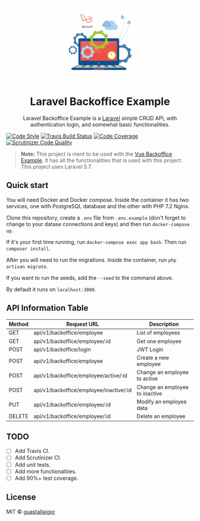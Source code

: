 <div align="center">
  <img src="./public/logo-icon.png" width="200px">
  <h1>Laravel Backoffice Example</h1>
</div>

<p align="center">
  Laravel Backoffice Example is a <a href="https://laravel.com/">Laravel</a> simple CRUD API, with authentication login, and somewhat basic functionalities.
</p>

[![Code Style](https://img.shields.io/badge/code%20style-PSR--2-orange.svg)](https://www.php-fig.org/psr/psr-2/)
[![Travis Build Status](https://travis-ci.org/guastallaigor/laravel-backoffice-example.svg?branch=master)](https://travis-ci.org/guastallaigor/laravel-backoffice-example)
[![Code Coverage](https://scrutinizer-ci.com/g/guastallaigor/laravel-backoffice-example/badges/coverage.png?b=master)](https://scrutinizer-ci.com/g/guastallaigor/laravel-backoffice-example/?branch=master)
[![Scrutinizer Code Quality](https://scrutinizer-ci.com/g/guastallaigor/laravel-backoffice-example/badges/quality-score.png?b=master)](https://scrutinizer-ci.com/g/guastallaigor/laravel-backoffice-example/?branch=master)

> **Note:** This project is ment to be used with the [Vue Backoffice Example](https://github.com/guastallaigor/vue-backoffice-example).
> It has all the functionalities that is used with this project.
> This project uses Laravel 5.7.

## Quick start

You will need Docker and Docker compose. Inside the container it has two services, one with PostgreSQL database and the other with PHP 7.2 Nginx.

Clone this repository, create a `.env` file from `.env.example` (don't forget to change to your datase connections and keys) and then run `docker-compose up`.

If it's your first time running, run `docker-compose exec app bash`. Then run `composer install`.

After you will need to run the migrations. Inside the container, run `php artisan migrate`.

If you want to run the seeds, add the `--seed` to the command above.

By default it runs on `localhost:3000`.

## API Information Table

Method | Request URL | Description
--- | --- | ---
GET | api/v1/backoffice/employee | List of employees
GET | api/v1/backoffice/employee/:id | Get one employee
POST | api/v1/backoffice/login | JWT Login
POST | api/v1/backoffice/employee | Create a new employee
POST | api/v1/backoffice/employee/active/:id | Change an employee to active
POST | api/v1/backoffice/employee/inactive/:id | Change an employee to inactive
PUT | api/v1/backoffice/employee/:id | Modify an employee data
DELETE | api/v1/backoffice/employee/:id | Delete an employee

## TODO

* [ ] Add Travis CI.
* [ ] Add Scrutinizer CI.
* [ ] Add unit tests.
* [ ] Add more functionalities.
* [ ] Add 90%+ test coverage.

## License

MIT © [guastallaigor](https://github.com/guastallaigor)
